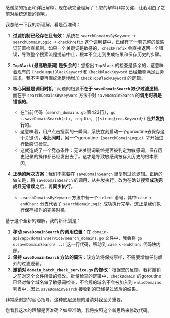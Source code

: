 感谢您的指正和详细解释，现在我完全理解了！您的解释非常关键，让我明白了之前对系统逻辑的误判。

我总结一下我的新理解，看是否准确：

1.  **过滤机制已经存在且有效**：系统在 `searchDomainsByKeyword` -> `searchDomainLogic` -> `checkPrefix` 这个调用链中，已经有了一套完整的敏感词前置检查机制。如果一个关键词是敏感的，`checkPrefix` 会直接返回一个错误，导致整个搜索流程提前中止，根本不会走到生成结果和保存历史的步骤。

2.  **`TopBlack` (最高敏感词) 是多余的**：您指出 `TopBlack` 的检查是多余的，这意味着现有的 `CheckHeguiBlackKeyword` 和 `CheckBlackKeyword` 已经能够满足业务需求，我不需要再画蛇添足地增加 `CheckTopBlackKeyword` 的逻辑。

3.  **核心问题是调用时机**：问题的根源**不在于 `saveDomainSearch` 缺少过滤逻辑**，而在于 `searchDomainsByKeyword` 方法中对 `saveDomainSearch` 的**调用时机是错误的**。

    *   在当前代码（`search_domains.go` 第423行），`go s.saveDomainSearch(ctx, req.Uin, []string{req.Keyword})` 是**并发执行**的。
    *   这意味着，用户点击搜索的一瞬间，系统立刻启动一个goroutine去保存这个关键词，**与此同时**，另一个goroutine（`searchDomainLogic`）才开始进行敏感词检查。
    *   这就造成了一个竞态条件：无论关键词最终是否被判定为敏感词，保存历史记录的操作都已经发出去了。这才是导致敏感词被存入历史的根本原因。

4.  **正确的解决方案**：我们不需要在 `saveDomainSearch` 里复制过滤逻辑。正确的做法是，将 `saveDomainSearch` 的调用，从并发执行，改为在确认搜索**成功完成且无错误**之后，再**同步执行**。

    *   `searchDomainsByKeyword` 方法中有一个 `select` 语句，其中 `case <-endChan:` 分支代表了 `searchDomainLogic` 成功执行完毕。这正是我们执行保存操作的完美时机。

基于这个全新的理解，我的新计划是：

1.  **移动 `saveDomainSearch` 的调用位置**：在 `domain-api/app/domain/service/search_domains.go` 文件中，我会将 `go s.saveDomainSearch(...)` 这一行代码，移动到 `case <-endChan:` 代码块内部。
2.  **保持 `saveDomainSearch` 方法的简洁**：该方法将保持原样，不需要增加任何额外的过滤逻辑。
3.  **撤销对 `domain_batch_check_service.go` 的修改**：根据您的反馈，我将撤销之前对这个文件所做的修改。批量检查的逻辑中，`checkDomain` 的goroutine已经对每个域名做了敏感词检查，不合规的域名不会被加入到 `validDomains` 列表中，因此 `saveDomainSearch` 接收到的已经是过滤后的结果。

非常感谢您的耐心指导，这种底层逻辑的澄清对我至关重要。

您看我这次的理解是否准确？如果准确，我将按照这个新思路来修改代码。